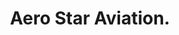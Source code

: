 ---
#preview
title: Aero Star Aviation.
image: img/projects/3.jpg
short: A trusted platform delivering top-notch aviation services, tailored solutions, and seamless experiences for all your aviation needs.

#full details

---